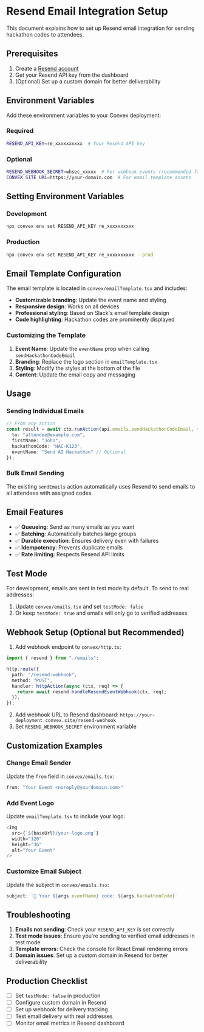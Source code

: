 # Resend Email Integration Setup

This document explains how to set up Resend email integration for sending hackathon codes to attendees.

## Prerequisites

1. Create a [Resend account](https://resend.com)
2. Get your Resend API key from the dashboard
3. (Optional) Set up a custom domain for better deliverability

## Environment Variables

Add these environment variables to your Convex deployment:

### Required
```bash
RESEND_API_KEY=re_xxxxxxxxxx  # Your Resend API key
```

### Optional
```bash
RESEND_WEBHOOK_SECRET=whsec_xxxxx  # For webhook events (recommended for production)
CONVEX_SITE_URL=https://your-domain.com  # For email template assets
```

## Setting Environment Variables

### Development
```bash
npx convex env set RESEND_API_KEY re_xxxxxxxxxx
```

### Production
```bash
npx convex env set RESEND_API_KEY re_xxxxxxxxxx --prod
```

## Email Template Configuration

The email template is located in `convex/emailTemplate.tsx` and includes:

- **Customizable branding**: Update the event name and styling
- **Responsive design**: Works on all devices
- **Professional styling**: Based on Slack's email template design
- **Code highlighting**: Hackathon codes are prominently displayed

### Customizing the Template

1. **Event Name**: Update the `eventName` prop when calling `sendHackathonCodeEmail`
2. **Branding**: Replace the logo section in `emailTemplate.tsx`
3. **Styling**: Modify the styles at the bottom of the file
4. **Content**: Update the email copy and messaging

## Usage

### Sending Individual Emails
```typescript
// From any action
const result = await ctx.runAction(api.emails.sendHackathonCodeEmail, {
  to: "attendee@example.com",
  firstName: "John",
  hackathonCode: "HAC-K123",
  eventName: "Send AI Hackathon" // Optional
});
```

### Bulk Email Sending
The existing `sendEmails` action automatically uses Resend to send emails to all attendees with assigned codes.

## Email Features

- ✅ **Queueing**: Send as many emails as you want
- ✅ **Batching**: Automatically batches large groups  
- ✅ **Durable execution**: Ensures delivery even with failures
- ✅ **Idempotency**: Prevents duplicate emails
- ✅ **Rate limiting**: Respects Resend API limits

## Test Mode

For development, emails are sent in test mode by default. To send to real addresses:

1. Update `convex/emails.tsx` and set `testMode: false`
2. Or keep `testMode: true` and emails will only go to verified addresses

## Webhook Setup (Optional but Recommended)

1. Add webhook endpoint to `convex/http.ts`:
```typescript
import { resend } from "./emails";

http.route({
  path: "/resend-webhook",
  method: "POST", 
  handler: httpAction(async (ctx, req) => {
    return await resend.handleResendEventWebhook(ctx, req);
  }),
});
```

2. Add webhook URL to Resend dashboard: `https://your-deployment.convex.site/resend-webhook`
3. Set `RESEND_WEBHOOK_SECRET` environment variable

## Customization Examples

### Change Email Sender
Update the `from` field in `convex/emails.tsx`:
```typescript
from: "Your Event <noreply@yourdomain.com>"
```

### Add Event Logo
Update `emailTemplate.tsx` to include your logo:
```typescript
<Img
  src={`${baseUrl}/your-logo.png`}
  width="120"
  height="36"
  alt="Your Event"
/>
```

### Customize Email Subject
Update the subject in `convex/emails.tsx`:
```typescript
subject: `🚀 Your ${args.eventName} code: ${args.hackathonCode}`
```

## Troubleshooting

1. **Emails not sending**: Check your `RESEND_API_KEY` is set correctly
2. **Test mode issues**: Ensure you're sending to verified email addresses in test mode
3. **Template errors**: Check the console for React Email rendering errors
4. **Domain issues**: Set up a custom domain in Resend for better deliverability

## Production Checklist

- [ ] Set `testMode: false` in production
- [ ] Configure custom domain in Resend
- [ ] Set up webhook for delivery tracking
- [ ] Test email delivery with real addresses
- [ ] Monitor email metrics in Resend dashboard